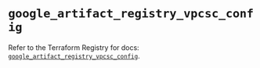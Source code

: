 # `google_artifact_registry_vpcsc_config`

Refer to the Terraform Registry for docs: [`google_artifact_registry_vpcsc_config`](https://registry.terraform.io/providers/hashicorp/google-beta/6.8.0/docs/resources/google_artifact_registry_vpcsc_config).
